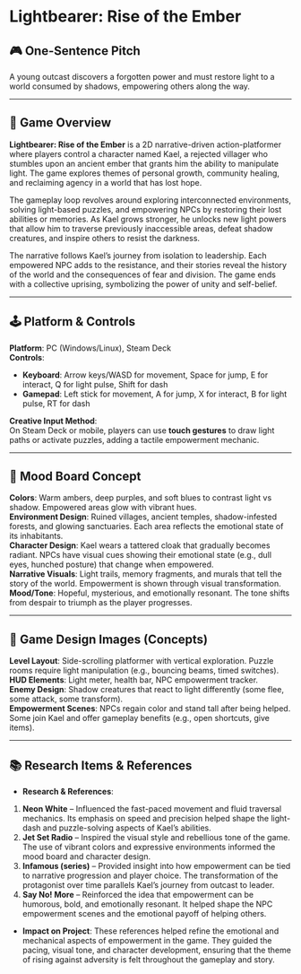 # Lightbearer: Rise of the Ember

## 🎮 One-Sentence Pitch
A young outcast discovers a forgotten power and must restore light to a world consumed by shadows, empowering others along the way.

---

## 📖 Game Overview

**Lightbearer: Rise of the Ember** is a 2D narrative-driven action-platformer where players control a character named Kael, a rejected villager who stumbles upon an ancient ember that grants him the ability to manipulate light. The game explores themes of personal growth, community healing, and reclaiming agency in a world that has lost hope.

The gameplay loop revolves around exploring interconnected environments, solving light-based puzzles, and empowering NPCs by restoring their lost abilities or memories. As Kael grows stronger, he unlocks new light powers that allow him to traverse previously inaccessible areas, defeat shadow creatures, and inspire others to resist the darkness.

The narrative follows Kael’s journey from isolation to leadership. Each empowered NPC adds to the resistance, and their stories reveal the history of the world and the consequences of fear and division. The game ends with a collective uprising, symbolizing the power of unity and self-belief.

---

## 🕹️ Platform & Controls

**Platform**: PC (Windows/Linux), Steam Deck  
**Controls**:
- **Keyboard**: Arrow keys/WASD for movement, Space for jump, E for interact, Q for light pulse, Shift for dash
- **Gamepad**: Left stick for movement, A for jump, X for interact, B for light pulse, RT for dash

**Creative Input Method**:  
On Steam Deck or mobile, players can use **touch gestures** to draw light paths or activate puzzles, adding a tactile empowerment mechanic.

---

## 🎨 Mood Board Concept

**Colors**: Warm ambers, deep purples, and soft blues to contrast light vs shadow. Empowered areas glow with vibrant hues.  
**Environment Design**: Ruined villages, ancient temples, shadow-infested forests, and glowing sanctuaries. Each area reflects the emotional state of its inhabitants.  
**Character Design**: Kael wears a tattered cloak that gradually becomes radiant. NPCs have visual cues showing their emotional state (e.g., dull eyes, hunched posture) that change when empowered.  
**Narrative Visuals**: Light trails, memory fragments, and murals that tell the story of the world. Empowerment is shown through visual transformation.  
**Mood/Tone**: Hopeful, mysterious, and emotionally resonant. The tone shifts from despair to triumph as the player progresses.

---

## 🧩 Game Design Images (Concepts)

**Level Layout**: Side-scrolling platformer with vertical exploration. Puzzle rooms require light manipulation (e.g., bouncing beams, timed switches).  
**HUD Elements**: Light meter, health bar, NPC empowerment tracker.  
**Enemy Design**: Shadow creatures that react to light differently (some flee, some attack, some transform).  
**Empowerment Scenes**: NPCs regain color and stand tall after being helped. Some join Kael and offer gameplay benefits (e.g., open shortcuts, give items).  

---

## 📚 Research Items & References

- **Research & References**:
1. **Neon White** – Influenced the fast-paced movement and fluid traversal mechanics. Its emphasis on speed and precision helped shape the light-dash and puzzle-solving aspects of Kael’s abilities.
2. **Jet Set Radio** – Inspired the visual style and rebellious tone of the game. The use of vibrant colors and expressive environments informed the mood board and character design.
3. **Infamous (series)** – Provided insight into how empowerment can be tied to narrative progression and player choice. The transformation of the protagonist over time parallels Kael’s journey from outcast to leader.
4. **Say No! More** – Reinforced the idea that empowerment can be humorous, bold, and emotionally resonant. It helped shape the NPC empowerment scenes and the emotional payoff of helping others.

- **Impact on Project**:
These references helped refine the emotional and mechanical aspects of empowerment in the game. They guided the pacing, visual tone, and character development, ensuring that the theme of rising against adversity is felt throughout the gameplay and story.

